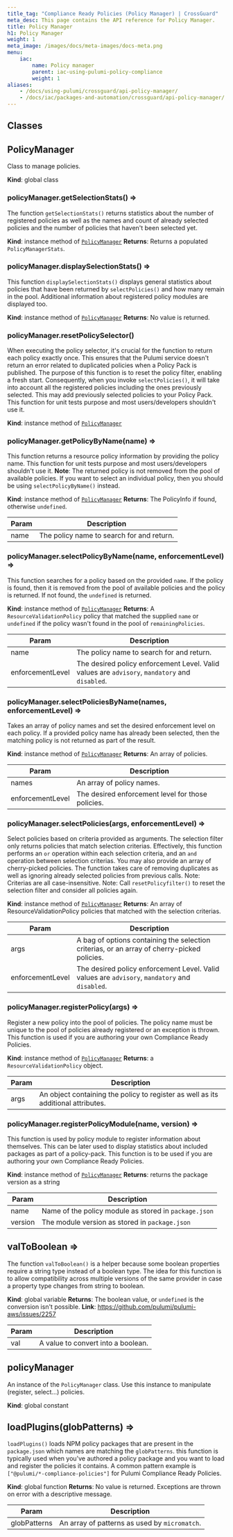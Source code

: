 ```yaml
---
title_tag: "Compliance Ready Policies (Policy Manager) | CrossGuard"
meta_desc: This page contains the API reference for Policy Manager.
title: Policy Manager
h1: Policy Manager
weight: 1
meta_image: /images/docs/meta-images/docs-meta.png
menu:
    iac:
        name: Policy manager
        parent: iac-using-pulumi-policy-compliance
        weight: 1
aliases:
    - /docs/using-pulumi/crossguard/api-policy-manager/
    - /docs/iac/packages-and-automation/crossguard/api-policy-manager/
---
```

## Classes

<a name="PolicyManager"></a>

## PolicyManager

Class to manage policies.

**Kind**: global class

<a name="PolicyManager+getSelectionStats"></a>

### policyManager.getSelectionStats() ⇒

The function `getSelectionStats()` returns statistics about the number of registered
policies as well as the names and count of already selected policies and the number
of policies that haven't been selected yet.

**Kind**: instance method of [`PolicyManager`](#PolicyManager)
**Returns**: Returns a populated `PolicyManagerStats`.
<a name="PolicyManager+displaySelectionStats"></a>

### policyManager.displaySelectionStats() ⇒

This function `displaySelectionStats()` displays general statistics about policies
that have been returned by `selectPolicies()` and how many remain in the pool.
Additional information about registered policy modules are displayed too.

**Kind**: instance method of [`PolicyManager`](#PolicyManager)
**Returns**: No value is returned.
<a name="PolicyManager+resetPolicySelector"></a>

### policyManager.resetPolicySelector()

When executing the policy selector, it's crucial for the function to return each policy
exactly once. This ensures that the Pulumi service doesn't return an error related to
duplicated policies when a Policy Pack is published.
The purpose of this function is to reset the policy filter, enabling a fresh start.
Consequently, when you invoke `selectPolicies()`, it will take into account all the
registered policies including the ones previously selected. This may add previously
selected policies to your Policy Pack.
This function for unit tests purpose and most users/developers shouldn't use it.

**Kind**: instance method of [`PolicyManager`](#PolicyManager)
<a name="PolicyManager+getPolicyByName"></a>

### policyManager.getPolicyByName(name) ⇒

This function returns a resource policy information by providing the policy
name.
This function for unit tests purpose and most users/developers shouldn't use it.
**Note**: The returned policy is not removed from the pool of available policies.
If you want to select an individual policy, then you should be using
`selectPolicyByName()` instead.

**Kind**: instance method of [`PolicyManager`](#PolicyManager)
**Returns**: The PolicyInfo if found, otherwise `undefined`.

| Param | Description |
| --- | --- |
| name | The policy name to search for and return. |

<a name="PolicyManager+selectPolicyByName"></a>

### policyManager.selectPolicyByName(name, enforcementLevel) ⇒

This function searches for a policy based on the provided `name`. If the
policy is found, then it is removed from the pool of available policies
and the policy is returned. If not found, the `undefined` is returned.

**Kind**: instance method of [`PolicyManager`](#PolicyManager)
**Returns**: A `ResourceValidationPolicy` policy that matched the supplied `name` or `undefined` if the policy wasn't found in the pool of `remainingPolicies`.

| Param | Description |
| --- | --- |
| name | The policy name to search for and return. |
| enforcementLevel | The desired policy enforcement Level. Valid values are `advisory`, `mandatory` and `disabled`. |

<a name="PolicyManager+selectPoliciesByName"></a>

### policyManager.selectPoliciesByName(names, enforcementLevel) ⇒

Takes an array of policy names and set the desired enforcement level on each policy.
If a provided policy name has already been selected, then the matching policy is not
returned as part of the result.

**Kind**: instance method of [`PolicyManager`](#PolicyManager)
**Returns**: An array of policies.

| Param | Description |
| --- | --- |
| names | An array of policy names. |
| enforcementLevel | The desired enforcement level for those policies. |

<a name="PolicyManager+selectPolicies"></a>

### policyManager.selectPolicies(args, enforcementLevel) ⇒

Select policies based on criteria provided as arguments. The selection filter only
returns policies that match selection criterias. Effectively, this function performs
an `or` operation within each selection criteria, and an `and` operation between
selection criterias.
You may also provide an array of cherry-picked policies. The function takes care of
removing duplicates as well as ignoring already selected policies from previous calls.
Note: Criterias are all case-insensitive.
Note: Call `resetPolicyfilter()` to reset the selection filter and consider all
policies again.

**Kind**: instance method of [`PolicyManager`](#PolicyManager)
**Returns**: An array of ResourceValidationPolicy policies that matched with the selection criterias.

| Param | Description |
| --- | --- |
| args | A bag of options containing the selection criterias, or an array of cherry-picked policies. |
| enforcementLevel | The desired policy enforcement Level. Valid values are `advisory`, `mandatory` and `disabled`. |

<a name="PolicyManager+registerPolicy"></a>

### policyManager.registerPolicy(args) ⇒

Register a new policy into the pool of policies. The policy name must be
unique to the pool of policies already registered or an exception is thrown.
This function is used if you are authoring your own Compliance Ready Policies.

**Kind**: instance method of [`PolicyManager`](#PolicyManager)
**Returns**: a `ResourceValidationPolicy` object.

| Param | Description |
| --- | --- |
| args | An object containing the policy to register as well as its additional attributes. |

<a name="PolicyManager+registerPolicyModule"></a>

### policyManager.registerPolicyModule(name, version) ⇒

This function is used by policy module to register information about themselves.
This can be later used to display statistics about included packages as part of
a policy-pack.
This function is to be used if you are authoring your own Compliance Ready Policies.

**Kind**: instance method of [`PolicyManager`](#PolicyManager)
**Returns**: returns the package version as a string

| Param | Description |
| --- | --- |
| name | Name of the policy module as stored in `package.json` |
| version | The module version as stored in `package.json` |

<a name="valToBoolean"></a>

## valToBoolean ⇒

The function `valToBoolean()` is a helper because some boolean properties
require a string type instead of a boolean type.
The idea for this function is to allow compatibility across multiple versions
of the same provider in case a property type changes from string to boolean.

**Kind**: global variable
**Returns**: The boolean value, or `undefined` is the conversion isn't possible.
**Link**: <https://github.com/pulumi/pulumi-aws/issues/2257>

| Param | Description |
| --- | --- |
| val | A value to convert into a boolean. |

<a name="policyManager"></a>

## policyManager

An instance of the `PolicyManager` class.
Use this instance to manipulate (register, select...) policies.

**Kind**: global constant

<a name="loadPlugins"></a>

## loadPlugins(globPatterns) ⇒

`loadPlugins()` loads NPM policy packages that are present in the `package.json` which
names are matching the `globPatterns`.
this function is typically used when you've authored a policy package and you want to
load and register the policies it contains.
A common pattern example is `["@pulumi/*-compliance-policies"]` for Pulumi Compliance
Ready Policies.

**Kind**: global function
**Returns**: No value is returned. Exceptions are thrown on error with a descriptive message.

| Param | Description |
| --- | --- |
| globPatterns | An array of patterns as used by `micromatch`. |
